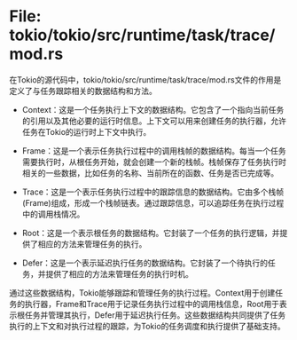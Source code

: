 # File: tokio/tokio/src/runtime/task/trace/mod.rs

在Tokio的源代码中，tokio/tokio/src/runtime/task/trace/mod.rs文件的作用是定义了与任务跟踪相关的数据结构和方法。

- Context：这是一个任务执行上下文的数据结构。它包含了一个指向当前任务的引用以及其他必要的运行时信息。上下文可以用来创建任务的执行器，允许任务在Tokio的运行时上下文中执行。

- Frame：这是一个表示任务执行过程中的调用栈帧的数据结构。每当一个任务需要执行时，从根任务开始，就会创建一个新的栈帧。栈帧保存了任务执行时相关的一些数据，比如任务的名称、当前所在的函数、任务是否已完成等。

- Trace：这是一个表示任务执行过程中的跟踪信息的数据结构。它由多个栈帧(Frame)组成，形成一个栈帧链表。通过跟踪信息，可以追踪任务在执行过程中的调用栈情况。

- Root<T>：这是一个表示根任务的数据结构。它封装了一个任务的执行逻辑，并提供了相应的方法来管理任务的执行。

- Defer<F>：这是一个表示延迟执行任务的数据结构。它封装了一个待执行的任务，并提供了相应的方法来管理任务的执行时机。

通过这些数据结构，Tokio能够跟踪和管理任务的执行过程。Context用于创建任务的执行器，Frame和Trace用于记录任务执行过程中的调用栈信息，Root<T>用于表示根任务并管理其执行，Defer<F>用于延迟执行任务。这些数据结构共同提供了任务执行的上下文和对执行过程的跟踪，为Tokio的任务调度和执行提供了基础支持。

